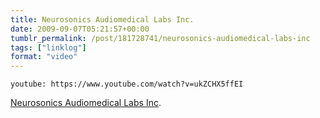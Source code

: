```yaml
---
title: Neurosonics Audiomedical Labs Inc.
date: 2009-09-07T05:21:57+00:00
tumblr_permalink: /post/181728741/neurosonics-audiomedical-labs-inc
tags: ["linklog"]
format: "video"
---
```


`youtube: https://www.youtube.com/watch?v=ukZCHX5ffEI`

[Neurosonics Audiomedical Labs Inc][1].

[1]: https://www.youtube.com/watch?v=ukZCHX5ffEI
